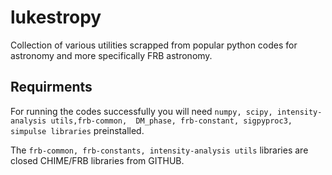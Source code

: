 # lukestropy
Collection of various utilities scrapped from popular python codes for astronomy and more specifically FRB astronomy.

## Requirments
For running the codes successfully you will  need 
`numpy, scipy, intensity-analysis utils,frb-common,  DM_phase, frb-constant, sigpyproc3, simpulse libraries` preinstalled. 

The `frb-common, frb-constants, intensity-analysis utils` libraries are closed CHIME/FRB libraries from GITHUB. 
